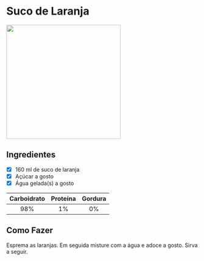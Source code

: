 # Suco de Laranja
<img src="https://cdn.shopify.com/s/files/1/1495/4476/products/freshly-squeezed-orange-juice-Kellham-Farm_grande.jpg" width="300" height="300">

## Ingredientes
- [X] 160 ml de suco de laranja
- [X] Açúcar a gosto
- [X] Água gelada(s) a gosto

Carboidrato | Proteína | Gordura
:---:|:---:|:---:
98%|1%| 0%

## Como Fazer
Esprema as laranjas. Em seguida misture com a água e adoce a gosto. Sirva a seguir. 


